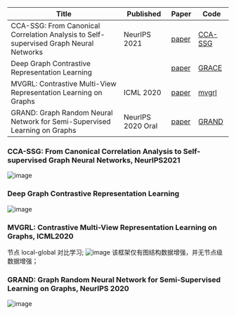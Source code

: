 
|Title| Published|Paper|Code|
|------|---------|------|------|
|CCA-SSG: From Canonical Correlation Analysis to Self-supervised Graph Neural Networks|NeurIPS 2021| [paper](https://arxiv.org/pdf/2106.12484.pdf)|[CCA-SSG](https://github.com/hengruizhang98/CCA-SSG)|
|Deep Graph Contrastive Representation Learning | | [paper](https://arxiv.org/abs/2006.04131v2)|[GRACE](https://github.com/CRIPAC-DIG/GRACE)|
|MVGRL: Contrastive Multi-View Representation Learning on Graphs|ICML 2020|[paper](https://arxiv.org/abs/2006.05582)|[mvgrl](https://github.com/hengruizhang98/mvgrl)|
|GRAND: Graph Random Neural Network for Semi-Supervised Learning on Graphs|NeurIPS 2020 Oral|[paper](https://arxiv.org/abs/2005.11079)|[GRAND](https://github.com/hengruizhang98/GRAND)|

### CCA-SSG: From Canonical Correlation Analysis to Self-supervised Graph Neural Networks, NeurIPS2021
![image](https://github.com/bushizhe/GNNPapers/assets/34935033/b4cda0db-0858-4aab-9a18-0ba46f86fec6)

### Deep Graph Contrastive Representation Learning 
![image](https://github.com/bushizhe/GNNPapers/assets/34935033/05e4adf5-14a7-4023-b8bb-6eb3fe96219f)


### MVGRL: Contrastive Multi-View Representation Learning on Graphs, ICML2020
节点 local-global 对比学习;
![image](https://github.com/bushizhe/GNNPapers/assets/34935033/a900cdd8-0980-49df-b9b2-8ce2c01d809f)
该框架仅有图结构数据增强，并无节点级数据增强；


### GRAND: Graph Random Neural Network for Semi-Supervised Learning on Graphs, NeurIPS 2020
 ![image](https://github.com/bushizhe/GNNPapers/assets/34935033/ba397a30-5cda-41a1-9f7b-444559bf753f)

